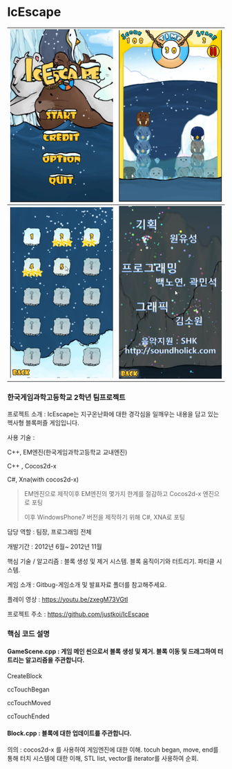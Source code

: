 # IcEscape
| ![a](./img/1.png) | ![a](./img/2.png) |
| ---------------- | ---------------- |
| ![a](./img/3.png) | ![a](./img/4.png) |

### 한국게임과학고등학교 2학년 팀프로젝트

프로젝트 소개 : IcEscape는 지구온난화에 대한 경각심을 일깨우는 내용을 담고 있는 헥사형 블록퍼즐 게임입니다.

사용 기술 : 

C++, EM엔진(한국게임과학고등학교 교내엔진)

C++ , Cocos2d-x

C#, Xna(with cocos2d-x)

> EM엔진으로 제작이후 EM엔진의 몇가지 한계를 절감하고 Cocos2d-x 엔진으로 포팅
>
> 이후 WindowsPhone7 버전을 제작하기 위해 C#, XNA로 포팅

담당 역할 : 팀장, 프로그래밍 전체

개발기간 : 2012년 6월~ 2012년 11월

핵심 기술 / 알고리즘 : 블록 생성 및 제거 시스템. 블록 움직이기와 터트리기. 파티클 시스템.

게임 소개 : Gitbug-게임소개 및 발표자료 폴더를 참고해주세요.

플레이 영상 : https://youtu.be/zxegM73VGtI

프로젝트 주소 : https://github.com/justkoi/IcEscape

### 핵심 코드 설명

#### GameScene.cpp : 게임 메인 씬으로서 블록 생성 및 제거. 블록 이동 및 드래그하여 터트리는 알고리즘을 주관합니다.

CreateBlock

ccTouchBegan

ccTouchMoved

ccTouchEnded

#### Block.cpp : 블록에 대한 업데이트를 주관합니다.

의의 : cocos2d-x 를 사용하여 게임엔진에 대한 이해. tocuh began, move, end를 통해 터치 시스템에 대한 이해, STL list, vector를 iterator를 사용하여 순회.

